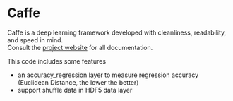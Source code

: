 # Caffe

Caffe is a deep learning framework developed with cleanliness, readability, and speed in mind.<br />
Consult the [project website](http://caffe.berkeleyvision.org) for all documentation.

This code includes some features
- an accuracy_regression layer to measure regression accuracy (Euclidean Distance, the lower the better)
- support shuffle data in HDF5 data layer
